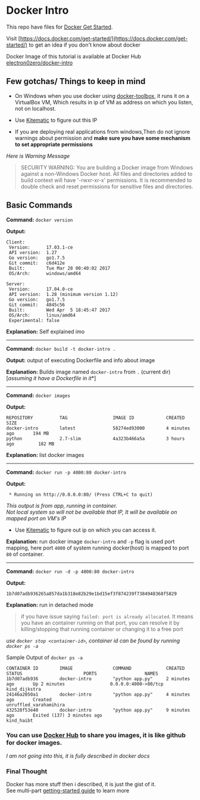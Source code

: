 # Docker Intro
This repo have files for [Docker Get Started](https://docs.docker.com/get-started/).

Visit [https://docs.docker.com/get-started/](https://docs.docker.com/get-started/) to get an idea if you don't know about docker

Docker Image of this tutorial is available at Docker Hub \
[electron0zero/docker-intro](https://hub.docker.com/r/electron0zero/docker-intro/)

## Few gotchas/ Things to keep in mind 

-  On Windows when you use docker using [docker-toolbox](https://www.docker.com/products/docker-toolbox), it runs it on a VirtualBox VM, Which results in ip of VM as address on which you listen, not on localhost.

-  Use [Kitematic](https://kitematic.com/) to figure out this IP

- If you are deploying real applications from windows,Then do not ignore warnings about permission and **make sure you have some mechanism to set appropriate permissions**

*Here is Warning Message*

> SECURITY WARNING: You are building a Docker image from Windows against a non-Windows Docker host. All files and directories added to build context will have '-rwxr-xr-x' permissions. It is recommended to double check and reset permissions for sensitive files and directories.


## Basic Commands

**Command:** `docker version`

**Output:**
```
Client:
 Version:      17.03.1-ce
 API version:  1.27
 Go version:   go1.7.5
 Git commit:   c6d412e
 Built:        Tue Mar 28 00:40:02 2017
 OS/Arch:      windows/amd64

Server:
 Version:      17.04.0-ce
 API version:  1.28 (minimum version 1.12)
 Go version:   go1.7.5
 Git commit:   4845c56
 Built:        Wed Apr  5 18:45:47 2017
 OS/Arch:      linux/amd64
 Experimental: false
```

**Explanation:** Self explained imo

---

**Command:** `docker build -t docker-intro .`

**Output:** output of executing Dockerfile and info about image

**Explanation:** Builds image named `docker-intro` from `.` (current dir) \
[*assuming it have a Dockerfile in it**]

---

**Command:** `docker images`

**Output:**
```
REPOSITORY          TAG                 IMAGE ID            CREATED             SIZE
docker-intro        latest              58274ed93000        4 minutes ago       194 MB
python              2.7-slim            4a323b466a5a        3 hours ago         182 MB
```

**Explanation:** list docker images

---

**Command:** `docker run -p 4000:80 docker-intro`

**Output:**
```
 * Running on http://0.0.0.0:80/ (Press CTRL+C to quit)
```
*This output is from app, running in container.\
Not local system so will not be available that IP, It will be available on mapped port on VM's IP*

- Use [Kitematic](https://kitematic.com/) to figure out ip on which you can access it.

**Explanation:** run docker image `docker-intro` and `-p` flag is used port mapping, here port `4000` of system running docker(host) is mapped to port `80` of container.

---

**Command:** `docker run -d -p 4000:80 docker-intro`

**Output:**
```
1b7d07adb936265a857da1b318e82b29e1bd15ef3f874239f7384948368f5829
```

**Explanation:** run in detached mode

>if you have issue saying `failed: port is already allocated`.
> It means you have an container running on that port, you can resolve it by killing/stopping that running container or changing it to a free port

*use `docker stop <container-id>`, container id can be found by running `docker ps -a`*

Sample Output of `docker ps -a`
```
CONTAINER ID        IMAGE               COMMAND             CREATED             STATUS                       PORTS                  NAMES
1b7d07adb936        docker-intro        "python app.py"     2 minutes ago       Up 2 minutes                 0.0.0.0:4000->80/tcp   kind_dijkstra
24146a2050a1        docker-intro        "python app.py"     4 minutes ago       Created                                             unruffled_varahamihira
432528f53e40        docker-intro        "python app.py"     9 minutes ago       Exited (137) 3 minutes ago                          kind_haibt
```


### You can use [Docker Hub](http://hub.docker.com/) to share you images, it is like github for docker images.
*I am not going into this, it is fully described in docker docs*

### Final Thought 
Docker has more stuff then i described, it is just the gist of it. \
See multi-part [getting-started guide](https://docs.docker.com/get-started/) to learn more